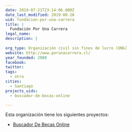 ```yaml
---
date: 2019-07-21T23:14:06.000Z
date_last_modified: 2019-08-28
uid: fundacion-por-una-carrera
title: |
  Fundación Por Una Carrera
legal_name: 
description: |
  
org_type: Organización civil sin fines de lucro (ONG)
website: http://www.porunacarrera.cl/
year_founded: 2008
facebook: 
twitter: 
tags:
  - otro
cities: 
  - Santiago
projects_uids:
  - buscador-de-becas-online

---
```


Esta organización tiene los siguientes proyectos:

- [Buscador De Becas Online](/proyectos/buscador-de-becas-online)
